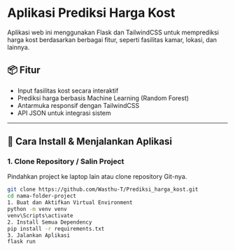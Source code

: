 # Aplikasi Prediksi Harga Kost

Aplikasi web ini menggunakan Flask dan TailwindCSS untuk memprediksi harga kost berdasarkan berbagai fitur, seperti fasilitas kamar, lokasi, dan lainnya.

## 📦 Fitur

- Input fasilitas kost secara interaktif
- Prediksi harga berbasis Machine Learning (Random Forest)
- Antarmuka responsif dengan TailwindCSS
- API JSON untuk integrasi sistem

---

## 🚀 Cara Install & Menjalankan Aplikasi

### 1. Clone Repository / Salin Project
Pindahkan project ke laptop lain atau clone repository Git-nya.

```bash
git clone https://github.com/Wasthu-T/Prediksi_harga_kost.git
cd nama-folder-project
1. Buat dan Aktifkan Virtual Environment
python -m venv venv
venv\Scripts\activate
2. Install Semua Dependency
pip install -r requirements.txt
3. Jalankan Aplikasi
flask run
